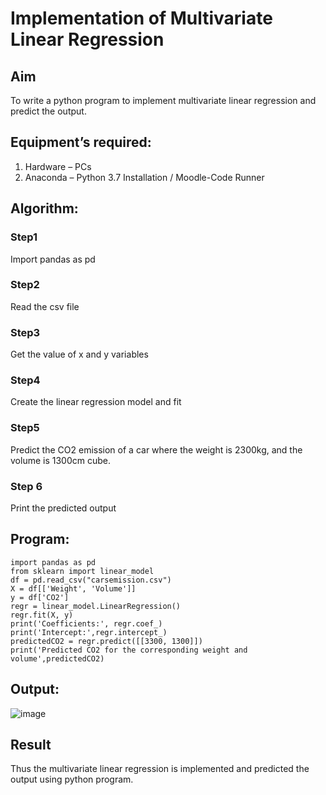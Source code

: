 # Implementation of Multivariate Linear Regression
## Aim
To write a python program to implement multivariate linear regression and predict the output.
## Equipment’s required:
1.	Hardware – PCs
2.	Anaconda – Python 3.7 Installation / Moodle-Code Runner
## Algorithm:
### Step1
Import pandas as pd

### Step2
Read the csv file

### Step3
Get the value of x and y variables

### Step4
Create the linear regression model and fit

### Step5
Predict the CO2 emission of a car where the weight is 2300kg, and the volume is 1300cm cube.

### Step 6
Print the predicted output

## Program:
```
import pandas as pd
from sklearn import linear_model
df = pd.read_csv("carsemission.csv")
X = df[['Weight', 'Volume']]
y = df['CO2']
regr = linear_model.LinearRegression()
regr.fit(X, y)
print('Coefficients:', regr.coef_)
print('Intercept:',regr.intercept_)
predictedCO2 = regr.predict([[3300, 1300]])
print('Predicted CO2 for the corresponding weight and volume',predictedCO2)
```
## Output:
![image](https://github.com/user-attachments/assets/adeacf50-6b3b-4865-91d0-7e357c881693)


## Result
Thus the multivariate linear regression is implemented and predicted the output using python program.
